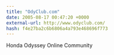 ```yaml
---
title: "OdyClub.com"
date: 2005-08-17 00:47:20 +0000
external-url: http://www.odyclub.com/
hash: f4e27ba2c6b6806a4a793e468696f773
---
```


Honda Odyssey Online Community
